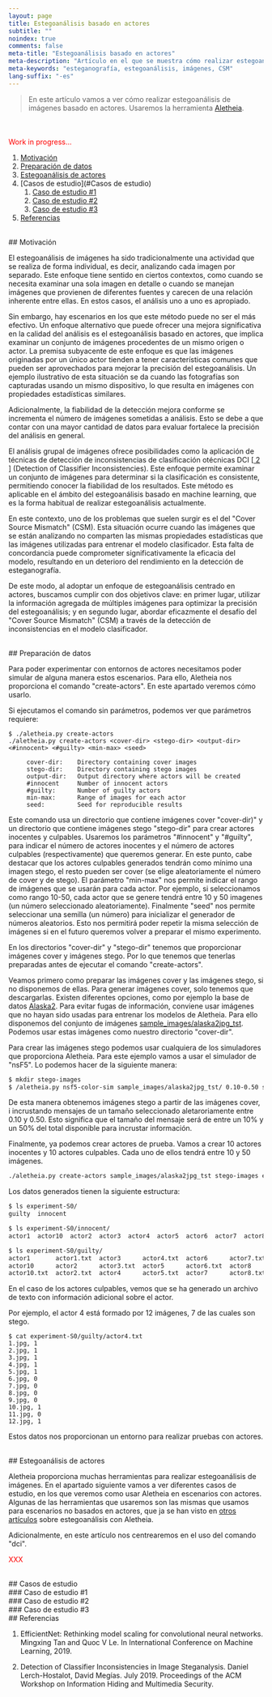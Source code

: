 ```yaml
---
layout: page
title: Estegoanálisis basado en actores
subtitle: "" 
noindex: true
comments: false
meta-title: "Estegoanálisis basado en actores"
meta-description: "Artículo en el que se muestra cómo realizar estegoanálisis de imágenes basado en actores."
meta-keywords: "esteganografía, estegoanálisis, imágenes, CSM"
lang-suffix: "-es"
---
```


> En este artículo vamos a ver cómo realizar estegoanálisis de 
> imágenes basado en actores. Usaremos la herramienta
> [Aletheia](https://github.com/daniellerch/aletheia).

<style>
    [id]::before {
        content: '';
        display: block;
        height:      70px;
        margin-top: -70px;
        visibility: hidden;
    }
</style>

<div class='menu' style='margin-top:50px'></div>

<span style='color:red'> Work in progress... </span>

1. [Motivación](#motivación)
2. [Preparación de datos](#preparación-de-datos)
3. [Estegoanálisis de actores](#Estegoanálisis-de-actores)
4. [Casos de estudio](#Casos de estudio)
   1. [Caso de estudio #1](#caso-de-estudio-1)
   2. [Caso de estudio #2](#caso-de-estudio-2)
   3. [Caso de estudio #3](#caso-de-estudio-3)
5. [Referencias](#referencias)

<br>
## Motivación

El estegoanálisis de imágenes ha sido tradicionalmente una actividad que se 
realiza de forma individual, es decir, analizando cada imagen por separado. 
Este enfoque tiene sentido en ciertos contextos, como cuando se necesita 
examinar una sola imagen en detalle o cuando se manejan imágenes que 
provienen de diferentes fuentes y carecen de una relación inherente entre 
ellas. En estos casos, el análisis uno a uno es apropiado.

Sin embargo, hay escenarios en los que este método puede no ser el más 
efectivo. Un enfoque alternativo que puede ofrecer una mejora significativa 
en la calidad del análisis es el estegoanálisis basado en actores, que implica 
examinar un conjunto de imágenes procedentes de un mismo origen o actor. 
La premisa subyacente de este enfoque es que las imágenes originadas por un 
único actor tienden a tener características comunes que pueden ser aprovechados 
para mejorar la precisión del estegoanálisis. Un ejemplo ilustrativo de esta
situación se da cuando las fotografías son capturadas usando un mismo 
dispositivo, lo que resulta en imágenes con propiedades estadísticas similares.

Adicionalmente, la fiabilidad de la detección mejora conforme se incrementa el 
número de imágenes sometidas a análisis. Esto se debe a que contar con una 
mayor cantidad de datos para evaluar fortalece la precisión del análisis 
en general.

El análisis grupal de imágenes ofrece posibilidades como la aplicación de 
técnicas de detección de inconsistencias de clasificación otécnicas DCI 
[[ 2 ](#referencias)] (Detection of Classifier Inconsistencies). 
Este enfoque permite examinar un conjunto de imágenes para determinar si la 
clasificación es consistente, permitiendo conocer la fiabilidad de los 
resultados. Este método es aplicable en el ámbito del estegoanálisis basado en 
machine learning, que es la forma habitual de realizar estegoanálisis actualmente.

En este contexto, uno de los problemas que suelen surgir es el del 
"Cover Source Mismatch" (CSM). Esta situación ocurre cuando las imágenes que se 
están analizando no comparten las mismas propiedades estadísticas que las 
imágenes utilizadas para entrenar el modelo clasificador. Esta falta de 
concordancia puede comprometer significativamente la eficacia del modelo, 
resultando en un deterioro del rendimiento en la detección de esteganografía.

De este modo, al adoptar un enfoque de estegoanálisis centrado en actores, 
buscamos cumplir con dos objetivos clave: en primer lugar, utilizar la 
información agregada de múltiples imágenes para optimizar la precisión del 
estegoanálisis; y en segundo lugar, abordar eficazmente el desafío del 
"Cover Source Mismatch" (CSM) a través de la detección de inconsistencias en 
el modelo clasificador.


<br>
## Preparación de datos

Para poder experimentar con entornos de actores necesitamos poder simular
de alguna manera estos escenarios. Para ello, Aletheia nos proporciona el 
comando "create-actors". En este apartado veremos cómo usarlo.

Si ejecutamos el comando sin parámetros, podemos ver que parámetros requiere:

```text
$ ./aletheia.py create-actors
./aletheia.py create-actors <cover-dir> <stego-dir> <output-dir> <#innocent> <#guilty> <min-max> <seed>

     cover-dir:    Directory containing cover images
     stego-dir:    Directory containing stego images
     output-dir:   Output directory where actors will be created
     #innocent     Number of innocent actors
     #guilty:      Number of guilty actors
     min-max:      Range of images for each actor
     seed:         Seed for reproducible results

```

Este comando usa un directorio que contiene imágenes cover "cover-dir)"
y un directorio que contiene imágenes stego "stego-dir" para crear actores 
inocentes y culpables. Usaremos los parámetros "#innocent" y "#guilty", 
para indicar el número de actores inocentes y el número de actores culpables 
(respectivamente) que queremos generar. En este punto, cabe destacar que
los actores culpables generados tendrán como mínimo una imagen stego, el resto
pueden ser cover (se elige aleatoriamente el número de cover y de stego). 
El parámetro "min-max" nos permite indicar el rango de imágenes que se usarán 
para cada actor. Por ejemplo, si seleccionamos como rango 10-50, cada actor 
que se genere tendrá entre 10 y 50 imagenes (un número seleccionado 
aleatoriamente). Finalmente "seed" nos permite seleccionar una semilla 
(un número) para inicializar el generador de números aleatorios. Esto nos 
permitirá poder repetir la misma selección de imágenes si en el futuro 
queremos volver a preparar el mismo experimento.

En los directorios "cover-dir" y "stego-dir" tenemos que proporcionar 
imágenes cover y imágenes stego. Por lo que tenemos que tenerlas preparadas
antes de ejecutar el comando "create-actors".

Veamos primero como preparar las imágenes cover y las imágenes stego, si no
disponemos de ellas. Para generar imágenes cover, solo tenemos que descargarlas.
Existen diferentes opciones, como por ejemplo la base de datos 
[Alaska2](https://www.kaggle.com/competitions/alaska2-image-steganalysis/data).
Para evitar fugas de información, conviene usar imágenes que no hayan sido 
usadas para entrenar los modelos de Aletheia. Para ello disponemos del
conjunto de imágenes 
[sample_images/alaska2jpg_tst](https://github.com/daniellerch/aletheia/tree/master/sample_images/alaska2jpg_tst).
Podemos usar estas imágenes como nuestro directorio "cover-dir".

Para crear las imágenes stego podemos usar cualquiera de los simuladores
que proporciona Aletheia. Para este ejemplo vamos a usar el simulador de 
"nsF5". Lo podemos hacer de la siguiente manera:

```bash
$ mkdir stego-images
$ /aletheia.py nsf5-color-sim sample_images/alaska2jpg_tst/ 0.10-0.50 stego-images/
```

De esta manera obtenemos imágenes stego a partir de las imágenes cover, i
incrustando mensajes de un tamaño seleccionado aletaroriamente entre 0.10 y 0.50.
Esto significa que el tamaño del mensaje será de entre un 10% y un 50% del 
total disponible para incrustar información.

Finalmente, ya podemos crear actores de prueba. Vamos a crear 10 actores
inocentes y 10 actores culpables. Cada uno de ellos tendrá entre 10 y 50
imágenes.

```bash
./aletheia.py create-actors sample_images/alaska2jpg_tst stego-images experiment-S0 10 10 10-50 0
```

Los datos generados tienen la siguiente estructura:

```bash
$ ls experiment-S0/
guilty  innocent
```

```bash
$ ls experiment-S0/innocent/
actor1  actor10  actor2  actor3  actor4  actor5  actor6  actor7  actor8  actor9
```

```bash
$ ls experiment-S0/guilty/
actor1       actor1.txt  actor3      actor4.txt  actor6      actor7.txt  actor9
actor10      actor2      actor3.txt  actor5      actor6.txt  actor8      actor9.txt
actor10.txt  actor2.txt  actor4      actor5.txt  actor7      actor8.txt
```

En el caso de los actores culpables, vemos que se ha generado un archivo de
texto con información adicional sobre el actor.

Por ejemplo, el actor 4 está formado por 12 imágenes, 7 de las cuales son
stego.

```text
$ cat experiment-S0/guilty/actor4.txt
1.jpg, 1
2.jpg, 1
3.jpg, 1
4.jpg, 1
5.jpg, 1
6.jpg, 0
7.jpg, 0
8.jpg, 0
9.jpg, 0
10.jpg, 1
11.jpg, 0
12.jpg, 1
```

Estos datos nos proporcionan un entorno para realizar pruebas con actores.


<br>
## Estegoanálisis de actores

Aletheia proporciona muchas herramientas para realizar estegoanálisis de 
imágenes. En el apartado siguiente vamos a ver diferentes casos de estudio,
en los que veremos como usar Aletheia en escenarios con actores. Algunas
de las herramientas que usaremos son las mismas que usamos para escenarios
no basados en actores, que ja se han visto en 
[otros artículos](/tools-es/) sobre estegoanálisis con Aletheia.

Adicionalmente, en este artículo nos centrearemos en el uso del comando "dci".

<span style='color:red'> XXX </span>

<br>
## Casos de estudio


<br>
### Caso de estudio #1


<br>
### Caso de estudio #2



<br>
### Caso de estudio #3



<br>
## Referencias


1. EfficientNet: Rethinking model scaling for convolutional neural networks. 
    Mingxing Tan and Quoc V Le. In International Conference on Machine Learning, 2019.

2. Detection of Classifier Inconsistencies in Image Steganalysis. Daniel Lerch-Hostalot,
   David Megías. July 2019. Proceedings of the ACM Workshop on Information Hiding and 
   Multimedia Security.



<br>



